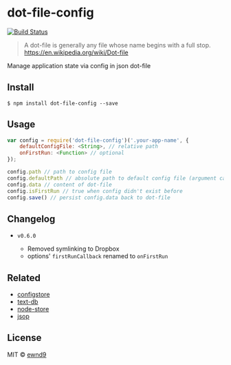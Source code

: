 # dot-file-config

[![Build Status](https://travis-ci.org/ewnd9/dot-file-config.svg?branch=master)](https://travis-ci.org/ewnd9/dot-file-config)

> A dot-file is generally any file whose name begins with a full stop. https://en.wikipedia.org/wiki/Dot-file

Manage application state via config in json dot-file

## Install

```
$ npm install dot-file-config --save
```

## Usage

```js
var config = require('dot-file-config')('.your-app-name', {
	defaultConfigFile: <String>, // relative path
	onFirstRun: <Function> // optional
});

config.path // path to config file
config.defaultPath // absolute path to default config file (argument can be relative)
config.data // content of dot-file
config.isFirstRun // true when config didn't exist before
config.save() // persist config.data back to dot-file
```

## Changelog

- `v0.6.0`

	- Removed symlinking to Dropbox
	- options' `firstRunCallback` renamed to `onFirstRun`

## Related

- [configstore](https://github.com/yeoman/configstore)
- [text-db](https://github.com/asarode/text-db)
- [node-store](https://github.com/alexkwolfe/node-store)
- [jsop](https://github.com/typicode/jsop)

## License

MIT © [ewnd9](http://ewnd9.com)
